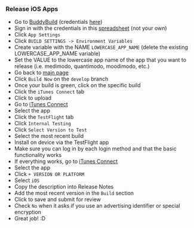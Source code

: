 ### Release iOS Apps

- Go to [BuddyBuild](https://dashboard.buddybuild.com/apps/58545ef69a6d70010030ff46) (credentials [here](https://docs.google.com/spreadsheets/d/1v_u6g6YHWxyrLqNeHMVg-C20MxOc7n1NepB3X6plVAY/edit?userstoinvite=quantimodo.chrome@gmail.com&ts=58ac6d3a#gid=2130660029))
- Sign in with the credentials in this [spreadsheet](https://docs.google.com/spreadsheets/d/1v_u6g6YHWxyrLqNeHMVg-C20MxOc7n1NepB3X6plVAY/edit?userstoinvite=quantimodo.chrome@gmail.com&ts=58ac6d3a#gid=2130660029) (not your own)
- Click `App Settings`
- Click `BUILD SETTINGS -> Environment Variables`
- Create variable with the NAME `LOWERCASE_APP_NAME` (delete the existing LOWERCASE_APP_NAME variable)
- Set the VALUE to the lowercase app name of the app that you want to release (i.e. medimodo, quantimodo, moodimodo, etc.)
- Go back to [main page](https://dashboard.buddybuild.com/apps/58545ef69a6d70010030ff46)
- Click `Build Now` on the `develop` branch
- Once your build is green, click on the specific build
- Click the `iTunes Connect` tab
- Click to upload
- Go to [iTunes Connect](https://itunesconnect.apple.com/WebObjects/iTunesConnect.woa/ra/ng/app)
- Select the app
- Click the `TestFlight` tab
- Click `Internal Testing`
- Click `Select Version to Test`
- Select the most recent build
- Install on device via the TestFlight app
- Make sure you can log in by each login method and that the basic functionality works
- If everything works, go to [iTunes Connect](https://itunesconnect.apple.com/WebObjects/iTunesConnect.woa/ra/ng/app)
- Select the app
- Click `+ VERSION OR PLATFORM`
- Select `iOS`
- Copy the description into Release Notes
- Add the most recent version in the `Build` section
- Click to save and submit for review
- Check `No` when it asks if you use an advertising identifier or special encryption
- Great job!  :D
